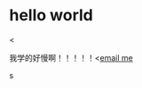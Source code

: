<!DOCTYPE html>
<html lang="en">
<head>
	<meta charset="UTF-8">
	<title>Document</title>
</head>
<body>
	<h1>hello world</h1>
	<<p>我学的好慢啊！！！！！<<a href="www.baidu.com" "email me">email me</a></p>

</body>
</html>s